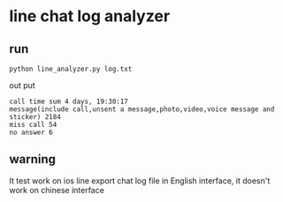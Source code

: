 # line chat log analyzer
## run 
```
python line_analyzer.py log.txt
```
out put
```
call time sum 4 days, 19:30:17
message(include call,unsent a message,photo,video,voice message and sticker) 2184
miss call 54
no answer 6
```
## warning
It test work on ios line export chat log file in English interface, it doesn't work on chinese interface